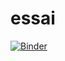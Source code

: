 # essai
[![Binder](https://mybinder.org/badge_logo.svg)](https://mybinder.org/v2/gh/fredericfoulonlycee/essai/main?urlpath=StagePython.ipynb)
